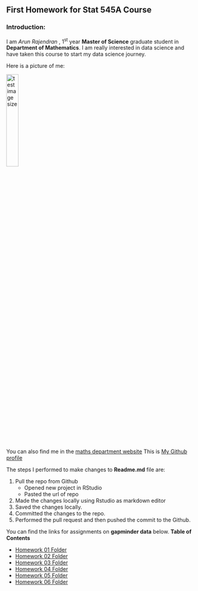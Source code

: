 ## First Homework for Stat 545A Course 

### Introduction: 

I am *Arun Rajendran* , 1<sup>st</sup> year **Master of Science** graduate student in **Department of Mathematics**. I am really interested in data science and have taken this course to start my data science journey.

Here is a picture of me:    

<img src="https://scontent-sea1-1.xx.fbcdn.net/v/t1.0-9/19731902_643866702474532_7771855317205421459_n.jpg?oh=858aadb47965de8c264a8ea08ee15013&oe=5A4504B6" alt="test image size" height="25%" width="25%">

<br/>

You can also find me in the [maths department website](https://www.math.ubc.ca/People/gallery.shtml?group=Graduate+Students)
This is [My Github profile](https://github.com/abishekarun) 

The steps I performed to make changes to **Readme.md** file  are:

1. Pull the repo from Github
    + Opened new project in RStudio 
    + Pasted the url of repo  
2. Made the changes locally using Rstudio as markdown editor
3. Saved the changes locally.
4. Committed the changes to the repo.
5. Performed the pull request and then pushed the commit to the Github.

You can find the links for assignments on __gapminder data__ below.
**Table of Contents**

+ [Homework 01 Folder](https://github.com/abishekarun/STAT545-hw-rajendran-arun/tree/master/hw01)
+ [Homework 02 Folder](https://github.com/abishekarun/STAT545-hw-rajendran-arun/tree/master/hw02)
+ [Homework 03 Folder](https://github.com/abishekarun/STAT545-hw-rajendran-arun/tree/master/hw03)
+ [Homework 04 Folder](https://github.com/abishekarun/STAT545-hw-rajendran-arun/tree/master/hw04)
+ [Homework 05 Folder](https://github.com/abishekarun/STAT545-hw-rajendran-arun/tree/master/hw05)
+ [Homework 06 Folder](https://github.com/abishekarun/STAT545-hw-rajendran-arun/tree/master/hw06)

